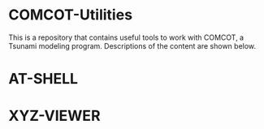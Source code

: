# COMCOT-Utilities
This is a repository that contains useful tools to work with COMCOT, a Tsunami modeling program.
Descriptions of the content are shown below.
# AT-SHELL

# XYZ-VIEWER

